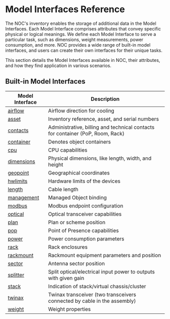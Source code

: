 # Model Interfaces Reference

The NOC's inventory enables the storage of additional data in the Model Interfaces. 
Each Model Interface comprises attributes that convey specific physical or logical meanings. We define each Model Interface to serve a particular task, such as dimensions, weight measurements, power consumption, and more. NOC provides a wide range of built-in model interfaces, and users can create their own interfaces for their unique tasks.

This section details the Model Interfaces available in NOC, their attributes, 
and how they find application in various scenarios.

## Built-in Model Interfaces

| Model Interface             | Description                                                                    |
| --------------------------- | ------------------------------------------------------------------------------ |
| [airflow](airflow.md)       | Airflow direction for cooling                                                  |
| [asset](asset.md)           | Inventory reference, asset, and serial numbers                                 |
| [contacts](contacts.md)     | Administrative, billing and technical contacts for container (PoP, Room, Rack) |
| [container](container.md)   | Denotes object containers                                                      |
| [cpu](cpu.md)               | CPU capabilities                                                               |
| [dimensions](dimensions.md) | Physical dimensions, like length, width, and height                            |
| [geopoint](geopoint.md)     | Geographical coordinates                                                       |
| [hwlimits](hwlimits.md)     | Hardware limits of the devices                                                 |
| [length](length.md)         | Cable length                                                                   |
| [management](management.md) | Managed Object binding                                                         |
| [modbus](modbus.md)         | Modbus endpoint configuration                                                  |
| [optical](optical.md)       | Optical transceiver capabilities                                               |
| [plan](plan.md)             | Plan or scheme position                                                        |
| [pop](pop.md)               | Point of Presence capabilities                                                 |
| [power](power.md)           | Power consumption parameters                                                   |
| [rack](rack.md)             | Rack enclosures                                                                |
| [rackmount](rackmount.md)   | Rackmount equipment parameters and position                                    |
| [sector](sector.md)         | Antenna sector position                                                        |
| [splitter](splitter.md)     | Split optical/electrical input power to outputs with given gain                |
| [stack](stack.md)           | Indication of stack/virtual chassis/cluster                                    |
| [twinax](twinax.md)         | Twinax transceiver (two transceivers connected by cable in the assembly)       |
| [weight](weight.md)         | Weight properties                                                              |
